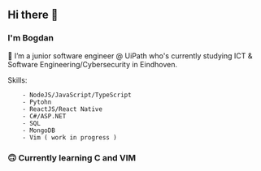 ## Hi there 👋
### I'm Bogdan
  
  🌱 I’m a junior software engineer @ UiPath who's currently studying ICT & Software Engineering/Cybersecurity in Eindhoven. 

Skills:

        - NodeJS/JavaScript/TypeScript
        - Pytohn
        - ReactJS/React Native
        - C#/ASP.NET
        - SQL
        - MongoDB
        - Vim ( work in progress )
        

  
 ### 🙃 Currently learning C and VIM

 
<!--
**bnn16/bnn16** is a ✨ _special_ ✨ repository because its `README.md` (this file) appears on your GitHub profile.

Here are some ideas to get you started:

- 🔭 I’m currently working on ...
- 🌱 I’m currently learning ...
- 👯 I’m looking to collaborate on ...
- 🤔 I’m looking for help with ...
- 💬 Ask me about ...
- 📫 How to reach me: ...
- 😄 Pronouns: ...
- ⚡ Fun fact: ...
-->
